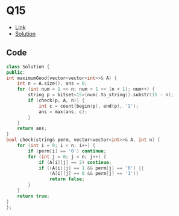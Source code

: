 # Q15

- [Link](https://leetcode.com/problems/maximum-good-people-based-on-statements/)
- [Solution](https://leetcode.com/problems/maximum-good-people-based-on-statements/submissions/875684986/)
  


## Code

```cpp
class Solution {
public:
int maximumGood(vector<vector<int>>& A) {
    int n = A.size(), ans = 0;
    for (int num = 1 << n; num < 1 << (n + 1); num++) {
        string p = bitset<15>(num).to_string().substr(15 - n);
        if (check(p, A, n)) {
            int c = count(begin(p), end(p), '1');
            ans = max(ans, c);
        }
    }
    return ans;
}
bool check(string& perm, vector<vector<int>>& A, int n) {
    for (int i = 0; i < n; i++) {
        if (perm[i] == '0') continue;
        for (int j = 0; j < n; j++) {
            if (A[i][j] == 2) continue;
            if ((A[i][j] == 1 && perm[j] == '0') || 
                (A[i][j] == 0 && perm[j] == '1')) 
                return false;
        }
    }
    return true;
}
};
```